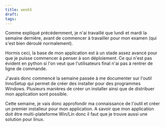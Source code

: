 ```yaml
---
title: week5
draft: 
tags:
---
```


Comme expliqué précédemment, je n'ai travaillé que lundi et mardi la semaine dernière, avant de commencer à travailler pour mon examen (qui s'est bien déroulé normalement).  
  

Hormis ceci, la base de mon application est à un stade assez avancé pour que je puisse commencer à penser à son déploiement. Ce qui n'est pas évident en python si l'on veut que l'utilisateurs final n'ai pas à rentrer de ligne de commande.  
  
J'avais donc commencé la semaine passée à me documenter sur l'outil InnoSetup qui permet de créer des installer pour des programmes Windows. Plusieurs manières de créer un installer ainsi que de distribuer mon application sont possible. 

  

Cette semaine, je vais donc approfondir ma connaissance de l'outil et créer un premier installeur pour mon application. A savoir que mon application doit être multi-plateforme Win/Lin donc il faut que je trouve aussi une solution pour linux.